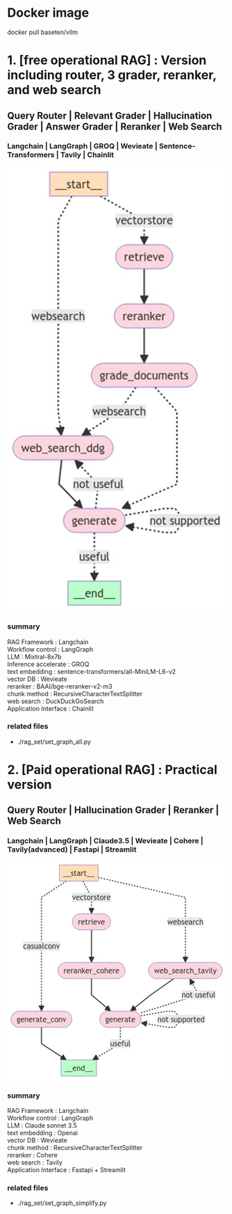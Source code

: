 # Docker image

docker pull baseten/vllm

# 1. [free operational RAG] : Version including router, 3 grader, reranker, and web search
## Query Router | Relevant Grader | Hallucination Grader | Answer Grader | Reranker | Web Search
### Langchain | LangGraph | GROQ | Wevieate | Sentence-Transformers | Tavily | Chainlit

<center><img width="600" src="./readme_img/3grader.png"></center>

### summary

RAG Framework : Langchain\
Workflow control : LangGraph\
LLM : Mixtral-8x7b\
Inference accelerate : GROQ\
text embedding : sentence-transformers/all-MiniLM-L6-v2\
vector DB : Wevieate\
reranker : BAAI/bge-reranker-v2-m3\
chunk method : RecursiveCharacterTextSplitter\
web search : DuckDuckGoSearch\
Application Interface : Chainlit

### related files
- ./rag_set/set_graph_all.py

# 2. [Paid operational RAG] : Practical version
## Query Router | Hallucination Grader | Reranker | Web Search
### Langchain | LangGraph | Claude3.5 | Wevieate | Cohere | Tavily(advanced) | Fastapi | Streamlit

<center><img width="600" src="./readme_img/blog_rag.png"></center>

### summary
RAG Framework : Langchain\
Workflow control : LangGraph\
LLM : Claude sonnet 3.5\
text embedding : Openai\
vector DB : Wevieate\
chunk method : RecursiveCharacterTextSplitter\
reranker : Cohere\
web search : Tavily\
Application Interface : Fastapi + Streamlit

### related files
- ./rag_set/set_graph_simplify.py
